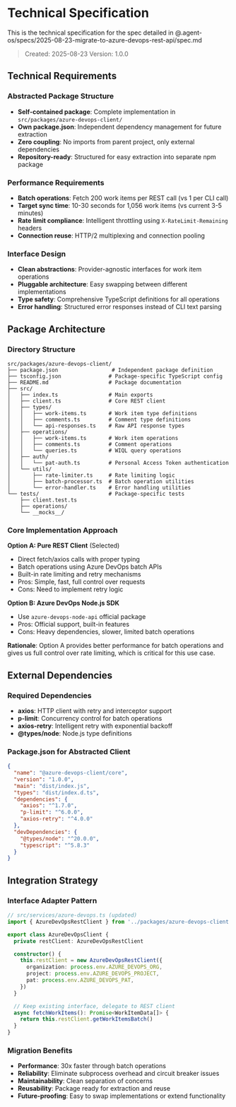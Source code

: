 # Technical Specification

This is the technical specification for the spec detailed in @.agent-os/specs/2025-08-23-migrate-to-azure-devops-rest-api/spec.md

> Created: 2025-08-23
> Version: 1.0.0

## Technical Requirements

### Abstracted Package Structure

- **Self-contained package**: Complete implementation in `src/packages/azure-devops-client/`
- **Own package.json**: Independent dependency management for future extraction
- **Zero coupling**: No imports from parent project, only external dependencies
- **Repository-ready**: Structured for easy extraction into separate npm package

### Performance Requirements

- **Batch operations**: Fetch 200 work items per REST call (vs 1 per CLI call)
- **Target sync time**: 10-30 seconds for 1,056 work items (vs current 3-5 minutes)
- **Rate limit compliance**: Intelligent throttling using `X-RateLimit-Remaining` headers
- **Connection reuse**: HTTP/2 multiplexing and connection pooling

### Interface Design

- **Clean abstractions**: Provider-agnostic interfaces for work item operations
- **Pluggable architecture**: Easy swapping between different implementations
- **Type safety**: Comprehensive TypeScript definitions for all operations
- **Error handling**: Structured error responses instead of CLI text parsing

## Package Architecture

### Directory Structure

```
src/packages/azure-devops-client/
├── package.json                 # Independent package definition
├── tsconfig.json               # Package-specific TypeScript config
├── README.md                   # Package documentation
├── src/
│   ├── index.ts                # Main exports
│   ├── client.ts               # Core REST client
│   ├── types/
│   │   ├── work-items.ts       # Work item type definitions
│   │   ├── comments.ts         # Comment type definitions
│   │   └── api-responses.ts    # Raw API response types
│   ├── operations/
│   │   ├── work-items.ts       # Work item operations
│   │   ├── comments.ts         # Comment operations
│   │   └── queries.ts          # WIQL query operations
│   ├── auth/
│   │   └── pat-auth.ts         # Personal Access Token authentication
│   └── utils/
│       ├── rate-limiter.ts     # Rate limiting logic
│       ├── batch-processor.ts  # Batch operation utilities
│       └── error-handler.ts    # Error handling utilities
└── tests/                      # Package-specific tests
    ├── client.test.ts
    ├── operations/
    └── __mocks__/
```

### Core Implementation Approach

**Option A: Pure REST Client** (Selected)

- Direct fetch/axios calls with proper typing
- Batch operations using Azure DevOps batch APIs
- Built-in rate limiting and retry mechanisms
- Pros: Simple, fast, full control over requests
- Cons: Need to implement retry logic

**Option B: Azure DevOps Node.js SDK**

- Use `azure-devops-node-api` official package
- Pros: Official support, built-in features
- Cons: Heavy dependencies, slower, limited batch operations

**Rationale**: Option A provides better performance for batch operations and gives us full control over rate limiting, which is critical for this use case.

## External Dependencies

### Required Dependencies

- **axios**: HTTP client with retry and interceptor support
- **p-limit**: Concurrency control for batch operations
- **axios-retry**: Intelligent retry with exponential backoff
- **@types/node**: Node.js type definitions

### Package.json for Abstracted Client

```json
{
  "name": "@azure-devops-client/core",
  "version": "1.0.0",
  "main": "dist/index.js",
  "types": "dist/index.d.ts",
  "dependencies": {
    "axios": "^1.7.0",
    "p-limit": "^6.0.0",
    "axios-retry": "^4.0.0"
  },
  "devDependencies": {
    "@types/node": "^20.0.0",
    "typescript": "^5.8.3"
  }
}
```

## Integration Strategy

### Interface Adapter Pattern

```typescript
// src/services/azure-devops.ts (updated)
import { AzureDevOpsRestClient } from '../packages/azure-devops-client'

export class AzureDevOpsClient {
  private restClient: AzureDevOpsRestClient

  constructor() {
    this.restClient = new AzureDevOpsRestClient({
      organization: process.env.AZURE_DEVOPS_ORG,
      project: process.env.AZURE_DEVOPS_PROJECT,
      pat: process.env.AZURE_DEVOPS_PAT,
    })
  }

  // Keep existing interface, delegate to REST client
  async fetchWorkItems(): Promise<WorkItemData[]> {
    return this.restClient.getWorkItemsBatch()
  }
}
```

### Migration Benefits

- **Performance**: 30x faster through batch operations
- **Reliability**: Eliminate subprocess overhead and circuit breaker issues
- **Maintainability**: Clean separation of concerns
- **Reusability**: Package ready for extraction and reuse
- **Future-proofing**: Easy to swap implementations or extend functionality
